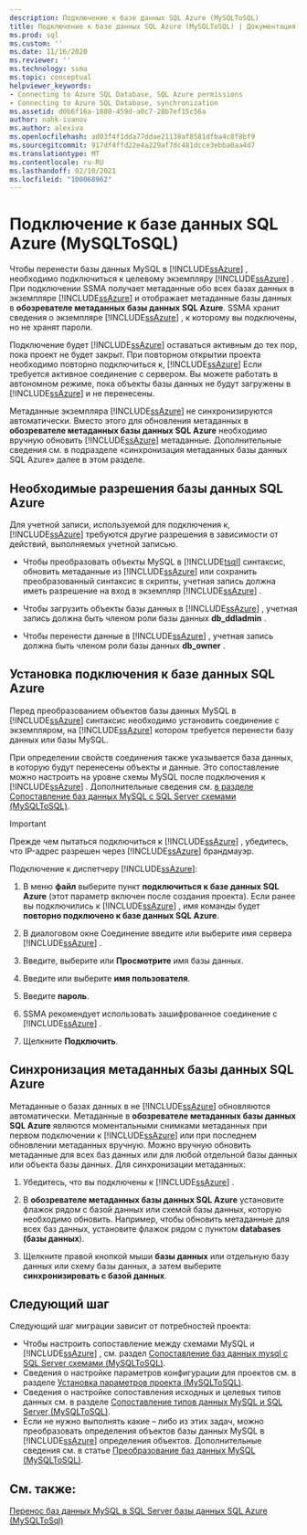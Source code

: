 ```yaml
---
description: Подключение к базе данных SQL Azure (MySQLToSQL)
title: Подключение к базе данных SQL Azure (MySQLToSQL) | Документация Майкрософт
ms.prod: sql
ms.custom: ''
ms.date: 11/16/2020
ms.reviewer: ''
ms.technology: ssma
ms.topic: conceptual
helpviewer_keywords:
- Connecting to Azure SQL Database, SQL Azure permissions
- Connecting to Azure SQL Database, synchronization
ms.assetid: d0b6f16a-1880-459d-a0c7-28b7ef15c56a
author: nahk-ivanov
ms.author: alexiva
ms.openlocfilehash: ad03f4f1dda77ddae21138af8581dfba4c8f8bf9
ms.sourcegitcommit: 917df4ffd22e4a229af7dc481dcce3ebba0aa4d7
ms.translationtype: MT
ms.contentlocale: ru-RU
ms.lasthandoff: 02/10/2021
ms.locfileid: "100068962"
---
```

# <a name="connecting-to-azure-sql-database-mysqltosql"></a>Подключение к базе данных SQL Azure (MySQLToSQL)

Чтобы перенести базы данных MySQL в [!INCLUDE[ssAzure](../../includes/ssazure_md.md)] , необходимо подключиться к целевому экземпляру [!INCLUDE[ssAzure](../../includes/ssazure_md.md)] . При подключении SSMA получает метаданные обо всех базах данных в экземпляре [!INCLUDE[ssAzure](../../includes/ssazure_md.md)] и отображает метаданные базы данных в **обозревателе метаданных базы данных SQL Azure**. SSMA хранит сведения о экземпляре [!INCLUDE[ssAzure](../../includes/ssazure_md.md)] , к которому вы подключены, но не хранят пароли.

Подключение будет [!INCLUDE[ssAzure](../../includes/ssazure_md.md)] оставаться активным до тех пор, пока проект не будет закрыт. При повторном открытии проекта необходимо повторно подключиться к, [!INCLUDE[ssAzure](../../includes/ssazure_md.md)] Если требуется активное соединение с сервером. Вы можете работать в автономном режиме, пока объекты базы данных не будут загружены в [!INCLUDE[ssAzure](../../includes/ssazure_md.md)] и не перенесены.

Метаданные экземпляра [!INCLUDE[ssAzure](../../includes/ssazure_md.md)] не синхронизируются автоматически. Вместо этого для обновления метаданных в **обозревателе метаданных базы данных SQL Azure** необходимо вручную обновить [!INCLUDE[ssAzure](../../includes/ssazure_md.md)] метаданные. Дополнительные сведения см. в подразделе «синхронизация метаданных базы данных SQL Azure» далее в этом разделе.

## <a name="required-azure-sql-database-permissions"></a>Необходимые разрешения базы данных SQL Azure

Для учетной записи, используемой для подключения к, [!INCLUDE[ssAzure](../../includes/ssazure_md.md)] требуются другие разрешения в зависимости от действий, выполняемых учетной записью.

- Чтобы преобразовать объекты MySQL в [!INCLUDE[tsql](../../includes/tsql-md.md)] синтаксис, обновить метаданные из [!INCLUDE[ssAzure](../../includes/ssazure_md.md)] или сохранить преобразованный синтаксис в скрипты, учетная запись должна иметь разрешение на вход в экземпляр [!INCLUDE[ssAzure](../../includes/ssazure_md.md)] .

- Чтобы загрузить объекты базы данных в [!INCLUDE[ssAzure](../../includes/ssazure_md.md)] , учетная запись должна быть членом роли базы данных **db_ddladmin** .

- Чтобы перенести данные в [!INCLUDE[ssAzure](../../includes/ssazure_md.md)] , учетная запись должна быть членом роли базы данных **db_owner** .

## <a name="establishing-an-azure-sql-database-connection"></a>Установка подключения к базе данных SQL Azure

Перед преобразованием объектов базы данных MySQL в [!INCLUDE[ssAzure](../../includes/ssazure_md.md)] синтаксис необходимо установить соединение с экземпляром, на [!INCLUDE[ssAzure](../../includes/ssazure_md.md)] котором требуется перенести базу данных или базы MySQL.

При определении свойств соединения также указывается база данных, в которую будут перенесены объекты и данные. Это сопоставление можно настроить на уровне схемы MySQL после подключения к [!INCLUDE[ssAzure](../../includes/ssazure_md.md)] . Дополнительные сведения см. [в разделе Сопоставление баз данных MySQL с SQL Server схемами &#40;MySQLToSQL&#41;](../../ssma/mysql/mapping-mysql-databases-to-sql-server-schemas-mysqltosql.md).

> [!IMPORTANT]
> Прежде чем пытаться подключиться к [!INCLUDE[ssAzure](../../includes/ssazure_md.md)] , убедитесь, что IP-адрес разрешен через [!INCLUDE[ssAzure](../../includes/ssazure_md.md)] брандмауэр.

Подключение к диспетчеру [!INCLUDE[ssAzure](../../includes/ssazure_md.md)]:

1. В меню **файл** выберите пункт **подключиться к базе данных SQL Azure** (этот параметр включен после создания проекта).
   Если ранее вы подключились к [!INCLUDE[ssAzure](../../includes/ssazure_md.md)] , имя команды будет **повторно подключено к базе данных SQL Azure**.

2. В диалоговом окне Соединение введите или выберите имя сервера [!INCLUDE[ssAzure](../../includes/ssazure_md.md)] .

3. Введите, выберите или **Просмотрите** имя базы данных.

4. Введите или выберите **имя пользователя**.

5. Введите **пароль**.

6. SSMA рекомендует использовать зашифрованное соединение с [!INCLUDE[ssAzure](../../includes/ssazure_md.md)] .

7. Щелкните **Подключить**.
  
## <a name="synchronizing-azure-sql-database-metadata"></a>Синхронизация метаданных базы данных SQL Azure

Метаданные о базах данных в не [!INCLUDE[ssAzure](../../includes/ssazure_md.md)] обновляются автоматически. Метаданные в **обозревателе метаданных базы данных SQL Azure** являются моментальными снимками метаданных при первом подключении к [!INCLUDE[ssAzure](../../includes/ssazure_md.md)] или при последнем обновлении метаданных вручную. Можно вручную обновить метаданные для всех баз данных или для любой отдельной базы данных или объекта базы данных. Для синхронизации метаданных:

1. Убедитесь, что вы подключены к [!INCLUDE[ssAzure](../../includes/ssazure_md.md)] .

2. В **обозревателе метаданных базы данных SQL Azure** установите флажок рядом с базой данных или схемой базы данных, которую необходимо обновить.
   Например, чтобы обновить метаданные для всех баз данных, установите флажок рядом с пунктом **databases (базы данных**).

3. Щелкните правой кнопкой мыши **базы данных** или отдельную базу данных или схему базы данных, а затем выберите **синхронизировать с базой данных**.

## <a name="next-step"></a>Следующий шаг

Следующий шаг миграции зависит от потребностей проекта:

- Чтобы настроить сопоставление между схемами MySQL и [!INCLUDE[ssAzure](../../includes/ssazure_md.md)] , см. раздел [Сопоставление баз данных mysql с SQL Server схемами &#40;MySQLToSQL&#41;](../../ssma/mysql/mapping-mysql-databases-to-sql-server-schemas-mysqltosql.md).
- Сведения о настройке параметров конфигурации для проектов см. в разделе [Установка параметров проекта &#40;MySQLToSQL&#41;](../../ssma/mysql/setting-project-options-mysqltosql.md).
- Сведения о настройке сопоставления исходных и целевых типов данных см. в разделе [Сопоставление типов данных MySQL и SQL Server &#40;MySQLToSQL&#41;](../../ssma/mysql/mapping-mysql-and-sql-server-data-types-mysqltosql.md).
- Если не нужно выполнять какие – либо из этих задач, можно преобразовать определения объектов базы данных MySQL в [!INCLUDE[ssAzure](../../includes/ssazure_md.md)] определения объектов. Дополнительные сведения см. в статье [Преобразование баз данных MySQL &#40;MySQLToSQL&#41;](../../ssma/mysql/converting-mysql-databases-mysqltosql.md).

## <a name="see-also"></a>См. также:

[Перенос баз данных MySQL в SQL Server базы данных SQL Azure &#40;MySQLToSql&#41;](../../ssma/mysql/migrating-mysql-databases-to-sql-server-azure-sql-db-mysqltosql.md)

